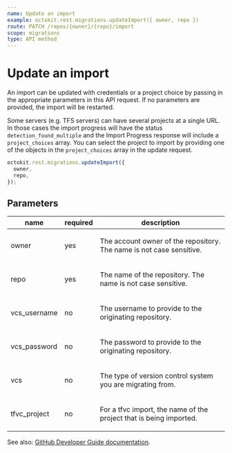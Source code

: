 ```yaml
---
name: Update an import
example: octokit.rest.migrations.updateImport({ owner, repo })
route: PATCH /repos/{owner}/{repo}/import
scope: migrations
type: API method
---
```


# Update an import

An import can be updated with credentials or a project choice by passing in the appropriate parameters in this API
request. If no parameters are provided, the import will be restarted.

Some servers (e.g. TFS servers) can have several projects at a single URL. In those cases the import progress will
have the status `detection_found_multiple` and the Import Progress response will include a `project_choices` array.
You can select the project to import by providing one of the objects in the `project_choices` array in the update request.

```js
octokit.rest.migrations.updateImport({
  owner,
  repo,
});
```

## Parameters

<table>
  <thead>
    <tr>
      <th>name</th>
      <th>required</th>
      <th>description</th>
    </tr>
  </thead>
  <tbody>
    <tr><td>owner</td><td>yes</td><td>

The account owner of the repository. The name is not case sensitive.

</td></tr>
<tr><td>repo</td><td>yes</td><td>

The name of the repository. The name is not case sensitive.

</td></tr>
<tr><td>vcs_username</td><td>no</td><td>

The username to provide to the originating repository.

</td></tr>
<tr><td>vcs_password</td><td>no</td><td>

The password to provide to the originating repository.

</td></tr>
<tr><td>vcs</td><td>no</td><td>

The type of version control system you are migrating from.

</td></tr>
<tr><td>tfvc_project</td><td>no</td><td>

For a tfvc import, the name of the project that is being imported.

</td></tr>
  </tbody>
</table>

See also: [GitHub Developer Guide documentation](https://docs.github.com/rest/migrations/source-imports#update-an-import).
